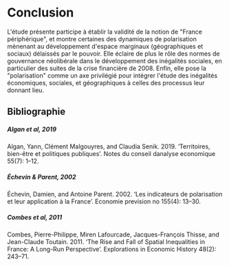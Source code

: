 # Conclusion

L'étude présente participe à établir la validité de la notion de "France périphérique", et montre certaines des dynamiques de polarisation mènenant au développement d'espace marginaux (géographiques et sociaux) délaissés par le pouvoir. Elle éclaire de plus le rôle des normes de gouvernance néolibérale dans le développement des inégalités sociales, en particulier des suites de la crise financière de 2008. Enfin, elle pose la "polarisation" comme un axe privilégié pour intégrer l'étude des inégalités économiques, sociales, et géographiques à celles des processus leur donnant lieu.

## Bibliographie

##### Algan et al, 2019
Algan, Yann, Clément Malgouyres, and Claudia Senik. 2019. ‘Territoires, bien-être et politiques publiques’. Notes du conseil danalyse economique 55(7): 1–12.

##### Échevin & Parent, 2002
Échevin, Damien, and Antoine Parent. 2002. ‘Les indicateurs de polarisation et leur application à la France’. Economie prevision no 155(4): 13–30.

##### Combes et al, 2011
Combes, Pierre-Philippe, Miren Lafourcade, Jacques-François Thisse, and Jean-Claude Toutain. 2011. ‘The Rise and Fall of Spatial Inequalities in France: A Long-Run Perspective’. Explorations in Economic History 48(2): 243–71.
